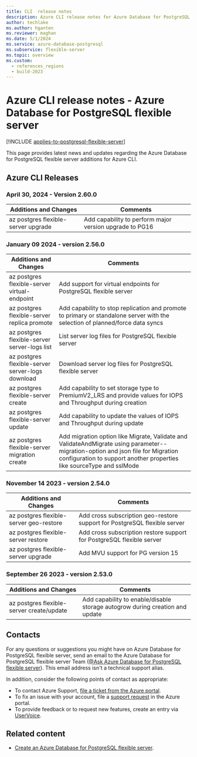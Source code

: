 ```yaml
---
title: CLI  release notes
description: Azure CLI release notes for Azure Database for PostgreSQL flexible server.
author: techlake
ms.author: hganten
ms.reviewer: maghan
ms.date: 5/1/2024
ms.service: azure-database-postgresql
ms.subservice: flexible-server
ms.topic: overview
ms.custom:
  - references_regions
  - build-2023
---
```

# Azure CLI release notes - Azure Database for PostgreSQL flexible server

[!INCLUDE [applies-to-postgresql-flexible-server](~/reusable-content/ce-skilling/azure/includes/postgresql/includes/applies-to-postgresql-flexible-server.md)]

This page provides latest news and updates regarding the Azure Database for PostgreSQL flexible server additions for Azure CLI.  

## Azure CLI Releases

### April 30, 2024 - Version 2.60.0

| Additions and Changes | Comments |
| --- | --- | 
| az postgres flexible-server upgrade | Add capability to perform major version upgrade to PG16 |


### January 09 2024 - version 2.56.0

| Additions and Changes | Comments |
| --- | --- | 
| az postgres flexible-server virtual-endpoint | Add support for virtual endpoints for PostgreSQL flexible server |
| az postgres flexible-server replica promote | Add capability to stop replication and promote to primary or standalone server with the selection of planned/force data syncs |
| az postgres flexible-server server-logs list | List server log files for PostgreSQL flexible server |
| az postgres flexible-server server-logs download | Download server log files for PostgreSQL flexible server |
| az postgres flexible-server create | Add capability to set storage type to PremiumV2_LRS and provide values for IOPS and Throughput during creation |
| az postgres flexible-server update | Add capability to update the values of IOPS and Throughput during update |
| az postgres flexible-server migration create | Add migration option like Migrate, Validate and ValidateAndMigrate using parameter--migration-option and json file for Migration configuration to support another properties like sourceType and sslMode |

### November 14  2023 - version 2.54.0

| Additions and Changes | Comments |
| --- | --- | 
| az postgres flexible-server geo-restore | Add cross subscription geo-restore support for PostgreSQL flexible server |
| az postgres flexible-server restore |  Add cross subscription restore support for PostgreSQL flexible server |
| az postgres flexible-server upgrade | Add MVU support for PG version 15 |

### September 26 2023 - version 2.53.0

| Additions and Changes | Comments |
| --- | --- | 
| az postgres flexible-server create/update | Add capability to enable/disable storage autogrow during creation and update |

## Contacts

For any questions or suggestions you might have on Azure Database for PostgreSQL flexible server, send an email to the Azure Database for PostgreSQL flexible server Team ([@Ask Azure Database for PostgreSQL flexible server](mailto:AskAzureDBforPostgreSQL@service.microsoft.com)). This email address isn't a technical support alias.

In addition, consider the following points of contact as appropriate:

- To contact Azure Support, [file a ticket from the Azure portal](https://portal.azure.com/?#blade/Microsoft_Azure_Support/HelpAndSupportBlade).
- To fix an issue with your account, file a [support request](https://portal.azure.com/#blade/Microsoft_Azure_Support/HelpAndSupportBlade/newsupportrequest) in the Azure portal.
- To provide feedback or to request new features, create an entry via [UserVoice](https://feedback.azure.com/forums/597976-azure-database-for-postgresql).

## Related content

- [Create an Azure Database for PostgreSQL flexible server](quickstart-create-server.md).
